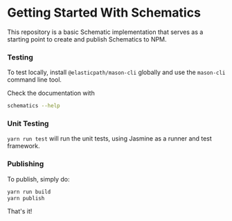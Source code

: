 # Getting Started With Schematics

This repository is a basic Schematic implementation that serves as a starting point to create and publish Schematics to NPM.

### Testing

To test locally, install `@elasticpath/mason-cli` globally and use the `mason-cli` command line tool.

Check the documentation with

```bash
schematics --help
```

### Unit Testing

`yarn run test` will run the unit tests, using Jasmine as a runner and test framework.

### Publishing

To publish, simply do:

```bash
yarn run build
yarn publish
```

That's it!
